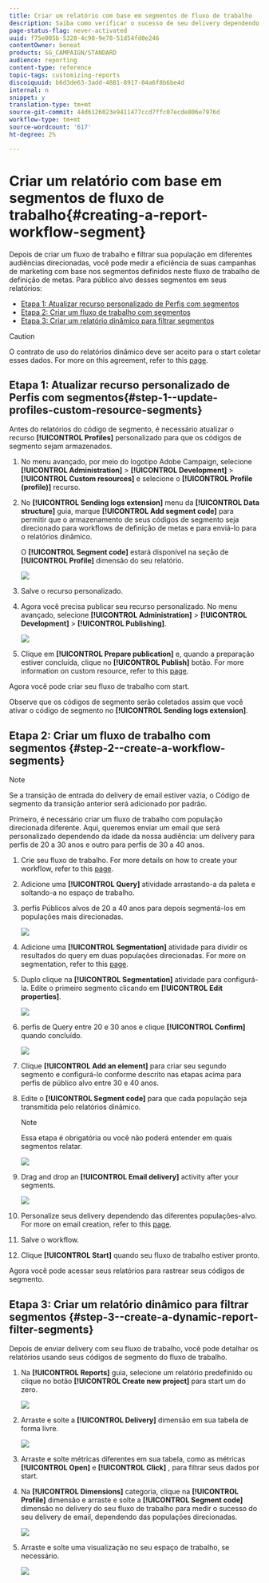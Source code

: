 ```yaml
---
title: Criar um relatório com base em segmentos de fluxo de trabalho
description: Saiba como verificar o sucesso de seu delivery dependendo dos segmentos de seus workflows em seus relatórios.
page-status-flag: never-activated
uuid: f75e005b-5328-4c98-9e78-51d54fd0e246
contentOwner: beneat
products: SG_CAMPAIGN/STANDARD
audience: reporting
content-type: reference
topic-tags: customizing-reports
discoiquuid: b6d3de63-3add-4881-8917-04a6f8b6be4d
internal: n
snippet: y
translation-type: tm+mt
source-git-commit: 44d6126023e9411477ccd7ffc07ecde806e7976d
workflow-type: tm+mt
source-wordcount: '617'
ht-degree: 2%

---
```



# Criar um relatório com base em segmentos de fluxo de trabalho{#creating-a-report-workflow-segment}

Depois de criar um fluxo de trabalho e filtrar sua população em diferentes audiências direcionadas, você pode medir a eficiência de suas campanhas de marketing com base nos segmentos definidos neste fluxo de trabalho de definição de metas.
Para público alvo desses segmentos em seus relatórios:

* [Etapa 1: Atualizar recurso personalizado de Perfis com segmentos](#step-1--update-profiles-custom-resource-segments)
* [Etapa 2: Criar um fluxo de trabalho com segmentos](#step-2--create-a-workflow-segments)
* [Etapa 3: Criar um relatório dinâmico para filtrar segmentos](#step-3--create-a-dynamic-report-filter-segments)

>[!CAUTION]
>O contrato de uso do relatórios dinâmico deve ser aceito para o start coletar esses dados.
>For more on this agreement, refer to this [page](../../reporting/using/about-dynamic-reports.md#dynamic-reporting-usage-agreement).

## Etapa 1: Atualizar recurso personalizado de Perfis com segmentos{#step-1--update-profiles-custom-resource-segments}

Antes do relatórios do código de segmento, é necessário atualizar o recurso **[!UICONTROL Profiles]** personalizado para que os códigos de segmento sejam armazenados.

1. No menu avançado, por meio do logotipo Adobe Campaign, selecione **[!UICONTROL Administration]** > **[!UICONTROL Development]** > **[!UICONTROL Custom resources]** e selecione o **[!UICONTROL Profile (profile)]** recurso.
1. No **[!UICONTROL Sending logs extension]** menu da **[!UICONTROL Data structure]** guia, marque **[!UICONTROL Add segment code]** para permitir que o armazenamento de seus códigos de segmento seja direcionado para workflows de definição de metas e para enviá-lo para o relatórios dinâmico.

   O **[!UICONTROL Segment code]** estará disponível na seção de **[!UICONTROL Profile]** dimensão do seu relatório.

   ![](assets/report_segment_4.png)

1. Salve o recurso personalizado.

1. Agora você precisa publicar seu recurso personalizado.
No menu avançado, selecione **[!UICONTROL Administration]** > **[!UICONTROL Development]** > **[!UICONTROL Publishing]**.

   ![](assets/custom_profile_7.png)

1. Clique em **[!UICONTROL Prepare publication]** e, quando a preparação estiver concluída, clique no **[!UICONTROL Publish]** botão. For more information on custom resource, refer to this [page](../../developing/using/updating-the-database-structure.md).

Agora você pode criar seu fluxo de trabalho com start.

Observe que os códigos de segmento serão coletados assim que você ativar o código de segmento no **[!UICONTROL Sending logs extension]**.

## Etapa 2: Criar um fluxo de trabalho com segmentos {#step-2--create-a-workflow-segments}

>[!NOTE]
>Se a transição de entrada do delivery de email estiver vazia, o Código de segmento da transição anterior será adicionado por padrão.

Primeiro, é necessário criar um fluxo de trabalho com população direcionada diferente. Aqui, queremos enviar um email que será personalizado dependendo da idade da nossa audiência: um delivery para perfis de 20 a 30 anos e outro para perfis de 30 a 40 anos.

1. Crie seu fluxo de trabalho. For more details on how to create your workflow, refer to this [page](../../automating/using/building-a-workflow.md).

1. Adicione uma **[!UICONTROL Query]** atividade arrastando-a da paleta e soltando-a no espaço de trabalho.

1. perfis Públicos alvos de 20 a 40 anos para depois segmentá-los em populações mais direcionadas.

   ![](assets/report_segment_1.png)

1. Adicione uma **[!UICONTROL Segmentation]** atividade para dividir os resultados do query em duas populações direcionadas. For more on segmentation, refer to this [page](../../automating/using/segmentation.md).

1. Duplo clique na **[!UICONTROL Segmentation]** atividade para configurá-la. Edite o primeiro segmento clicando em **[!UICONTROL Edit properties]**.

   ![](assets/report_segment_7.png)

1. perfis de Query entre 20 e 30 anos e clique **[!UICONTROL Confirm]** quando concluído.

   ![](assets/report_segment_8.png)

1. Clique **[!UICONTROL Add an element]** para criar seu segundo segmento e configurá-lo conforme descrito nas etapas acima para perfis de público alvo entre 30 e 40 anos.

1. Edite o **[!UICONTROL Segment code]** para que cada população seja transmitida pelo relatórios dinâmico.

   >[!NOTE]
   >Essa etapa é obrigatória ou você não poderá entender em quais segmentos relatar.

   ![](assets/report_segment_9.png)

1. Drag and drop an **[!UICONTROL Email delivery]** activity after your segments.

   ![](assets/report_segment_3.png)

1. Personalize seus delivery dependendo das diferentes populações-alvo. For more on email creation, refer to this [page](../../designing/using/designing-content-in-adobe-campaign.md).

1. Salve o workflow.

1. Clique **[!UICONTROL Start]** quando seu fluxo de trabalho estiver pronto.

Agora você pode acessar seus relatórios para rastrear seus códigos de segmento.

## Etapa 3: Criar um relatório dinâmico para filtrar segmentos {#step-3--create-a-dynamic-report-filter-segments}

Depois de enviar delivery com seu fluxo de trabalho, você pode detalhar os relatórios usando seus códigos de segmento do fluxo de trabalho.

1. Na **[!UICONTROL Reports]** guia, selecione um relatório predefinido ou clique no botão **[!UICONTROL Create new project]** para start um do zero.

   ![](assets/custom_profile_18.png)
1. Arraste e solte a **[!UICONTROL Delivery]** dimensão em sua tabela de forma livre.

   ![](assets/report_segment_5.png)

1. Arraste e solte métricas diferentes em sua tabela, como as métricas **[!UICONTROL Open]** e **[!UICONTROL Click]** , para filtrar seus dados por start.
1. Na **[!UICONTROL Dimensions]** categoria, clique na **[!UICONTROL Profile]** dimensão e arraste e solte a **[!UICONTROL Segment code]** dimensão no delivery do seu fluxo de trabalho para medir o sucesso do seu delivery de email, dependendo das populações direcionadas.

   ![](assets/report_segment_6.png)

1. Arraste e solte uma visualização no seu espaço de trabalho, se necessário.

   ![](assets/report_segment_10.png)
